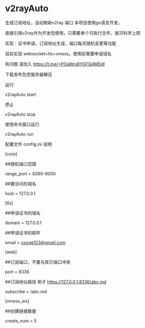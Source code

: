 # v2rayAuto
生成订阅地址，自动刷新v2ray 端口
本项目使用go语言开发，

直接引用v2ray作为开发包使用，只需要单个可执行文件，就可科学上网

实现：证书申请，订阅地址生成，端口每天随机变更等功能

目前实现 websocket+tls+vmess。使用前需要申请域名

有问题 请加入 https://t.me/+POaWrs8YGFQ4MDdl

下载发布包至服务器解压

运行

v2rayAuto start

停止

v2rayAuto stop

使用命令窗口运行

v2rayAuto run

配置文件 config.ini 说明

[core]

##随机端口范围

range_port = 8390-9000

##要访问的域名

host = 127.0.0.1

[tls]

##申请证书的域名

domain = 127.0.0.1

##申请证书的邮件

email = cooge123@gmail.com

[web]

##订阅端口，不要与其它端口冲突

port = 8336

##订阅地址路径 例子 https://127.0.0.1:8336/abc.md

subscribe = /abc.md

[vmess_ws]

##创建链接数量

create_num = 5





